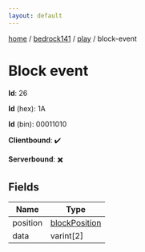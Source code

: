```yaml
---
layout: default
---
```


[home](/)  /  [bedrock141](/protocol/bedrock141)  /  [play](/protocol/bedrock141/play)  /  block-event

# Block event

**Id**: 26

**Id** (hex): 1A

**Id** (bin): 00011010

**Clientbound**: ✔️

**Serverbound**: ✖️

## Fields

Name | Type
---|---
position | [blockPosition](/protocol/bedrock141/types/block-position)
data | varint[2]

